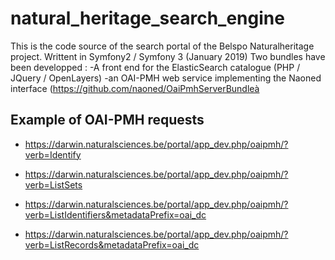# natural_heritage_search_engine

This is the code source of the search portal of the Belspo Naturalheritage project. Writtent in Symfony2 / Symfony 3 (January 2019)
Two bundles have been developped :
-A front end for the ElasticSearch catalogue (PHP / JQuery / OpenLayers)
-an OAI-PMH web service implementing the Naoned interface
 (https://github.com/naoned/OaiPmhServerBundleà

## Example of OAI-PMH requests

 - https://darwin.naturalsciences.be/portal/app_dev.php/oaipmh/?verb=Identify

 - https://darwin.naturalsciences.be/portal/app_dev.php/oaipmh/?verb=ListSets

 - https://darwin.naturalsciences.be/portal/app_dev.php/oaipmh/?verb=ListIdentifiers&metadataPrefix=oai_dc

 - https://darwin.naturalsciences.be/portal/app_dev.php/oaipmh/?verb=ListRecords&metadataPrefix=oai_dc
